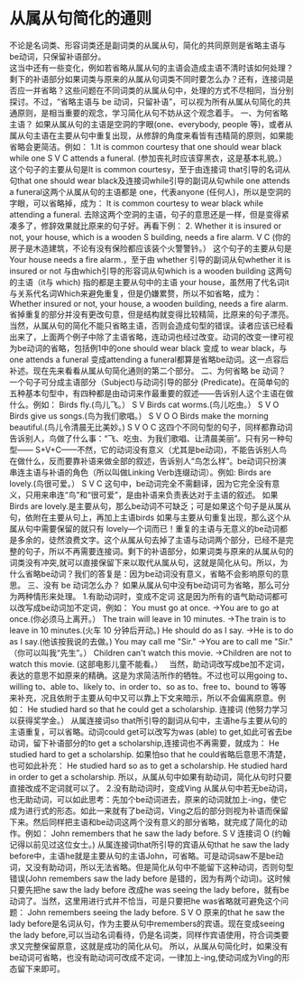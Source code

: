 # 从属从句简化的通则

不论是名词类、形容词类还是副词类的从属从句，简化的共同原则是省略主语与be动词，只保留补语部分。  
这当中还有一些变化，例如若省略从属从句的主语会造成主语不清时该如何处理？剩下的补语部分如果词类与原来的从属从句词类不同时要怎么办？还有，连接词是否应一并省略？这些问题在不同词类的从属从句中，处理的方式不尽相同，当分别探讨。不过，“省略主语与 be 动词，只留补语”，可以视为所有从属从句简化的共通原则，是相当重要的观念，学习简化从句不妨从这个观念着手。
一、为何省略主语？
如果从属从句的主语是空洞的字眼(one、everybody, people 等)，或者从属从句主语在主要从句中重复出现，从修辞的角度来看皆有违精简的原则，如果能省略会更简洁。例如：
1.It is common courtesy that one should wear black while one
S V C
attends a funeral.
(参加丧礼时应该穿黑衣，这是基本礼貌。）
这个句子的主要从句是It is common courtesy，至于由连接词 that引导的名词从句that one should wear black及连接词while引导的副词从句while one attends a funeral这两个从属从句的主语都是 one，代表anyone (任何人)，所以是空洞的字眼，可以省略掉，成为：
It is common courtesy to wear black while attending a funeral.
去除这两个空洞的主语，句子的意思还是一样，但是变得紧凑多了，修辞效果就比原来的句子好。再看下例：
2. Whether it is insured or not, your house, which is a wooden
S
building, needs a fire alarm.
V C
(你的房子是木造建筑，不论有没有保险都应该装个火警警钤。）
这个句子的主要从句是Your house needs a fire alarm.，至于由 whether 引导的副词从句whether it is insured or not 与由which引导的形容词从句which is a wooden building 这两句的主语（it与 which) 指的都是主要从句中的主语 your house，虽然用了代名词it 与关系代名词Which来避免重复，但是仍嫌累赘，所以不如省略，成为：
Whether insured or not, your house, a wooden building, needs a fire alarm.
省掉重复的部分并没有更改句意，但是结构就变得比较精简，比原来的句子漂亮。
当然，从属从句的简化不能只省略主语，否则会造成句型的错误。读者应该已经看出来了，上面两个例子中除了主语省略，连动词也经过改变。动词的改变一律可视为be动词的省略，包括例1中的one should wear black 变成 to wear black，与 one attends a funeral 变成attending a funeral都算是省略be动词。这一点容后补述。现在先来看看从属从句简化通则的第二个部分。
二、为何省略 be 动词？
一个句子可分成主语部分（Subject)与动词引导的部分 (Predicate)。在简单句的五种基本句型中，有四种都是由动词来作最重要的叙述——告诉别人这个主语在做什么。例如：
Birds fly.(鸟儿飞。）
S V
Birds cat worms.(鸟儿吃虫。）
S V O
Birds give us songs.(鸟为我们歌唱。）
S V O O
Birds make the morning beautiful.(鸟儿令清晨无比美妙。)
S V O C
这四个不同句型的句子，同样都靠动词告诉别人，鸟做了什么事：“飞、吃虫、为我们歌唱、让清晨美丽”。只有另一种句型—— S+V+C——不然，它的动词没有意义（尤其是be动词)，不能告诉别人鸟在做什么，反而要靠补语来做全部的叙述，告诉别人“鸟怎么样”。be动词只扮演串连主语与补语的角色（所以叫做Linking Verb连缀动词）。例如:
Birds are lovely.(鸟很可爱。）
S V C
这句中，be动词完全不需翻译，因为它完全没有意义，只用来串连“鸟”和“很可爱”，是由补语来负责表达对于主语的叙述。
如果Birds are lovely.是主要从句，那么be动词不可缺乏；可是如果这个句子是从属从句，依附在主要从句上，再加上主语birds 如果与主要从句重复出现，那么这个从属从句中需要保留的就只有 lovely—个词而已！重复的主语与无意义的be动词都是多余的，徒然浪费文字。这个从属从句去掉了主语与动词两个部分，已经不是完整的句子，所以不再需要连接词。剩下的补语部分，如果词类与原来的从属从句的词类没有冲突,就可以直接保留下来以取代从属从句，这就是简化从句。所以，为什么省略be动词？我们的答复是：因为be动词没有意义，省略不会影响原句的意思。
三、没有 be 动词怎么办？
如果从属从句中没有be动词可为省略，那么可分为两种情形来处理。
1.有助动词时，变成不定词
这是因为所有的语气助动词都可以改写成be动词加不定词，例如：
You must go at once.
→You are to go at once.(你必须马上离开。）
The train will leave in 10 minutes.
→The train is to leave in 10 minutes.(火车 10 分钟后开动。)
He should do as I say.
→He is to do as I say.(他该按我说的去做。)
You may call me "Sir."
→You are to call me "Sir." （你可以叫我“先生”。）
Children can't watch this movie.
→Children are not to watch this movie. (这部电影儿童不能看。）
 
当然，助动词改写成be加不定词，表达的意思不如原来的精确。这是为求简洁所作的牺牲。不过也可以用going to、willing to、able to、likely to、in order to、so as to、free to、bound to 等等来补充，况且依附于主要从句中又可以靠上下文来暗示，所以不会偏离原意。例如：
He studied hard so that he could get a scholarship.
连接词
(他努力学习以获得奖学金。）
从属连接词so that所引导的副词从句中，主语he与主要从句的主语重复，可以省略。动词could get可以改写为was (able) to get,如此可省去be动词，留下补语部分的to get a scholarship,连接词也不再需要，就成为：
He studied hard to get a scholarship.
如果怕so that he could省略后意思不清楚，也可如此补充：
He studied hard so as to get a scholarship.
He studied hard in order to get a scholarship.
所以，从属从句中如果有助动词，简化从句时只要直接改成不定词就可以了。
2.没有助动词时，变成Ving
从属从句中若无be动词，也无助动词，可以如此思考：先加个be动词进去，原来的动词就加上-ing，使它成为进行式的形态。如此一来就有了be动词，Ving之后的部分则视为补语而保留下来。然后同样把主语和be动词这两个没有意义的部分省略，就完成了简化的动作。例如：
John remembers that he saw the lady before.
S V 连接词 O
(约翰记得以前见过这位女士。)
从属连接词that所引导的宾语从句that he saw the lady before中，主语he就是主要从句的主语John，可省略。可是动词saw不是be动词，又没有助动词，所以无法省略。但是简化从句中不能留下这种动词，否则句型错误(John remembers saw the lady before 是错的，因为有两个动词)。这时候只要先把he saw the lady before 改成he was seeing the lady before，就有be动词了。当然，这里用进行式并不恰当，可是只要把he was省略就可避免这个问题：
John remembers seeing the lady before.
S V O
原来的that he saw the lady before是名词从句，作为主要从句中remembers的宾语。现在变成seeing the lady before,可以当动名词看待，仍是名词类，同样作宾语使用，符合词类要求又完整保留原意，这就是成功的简化从句。
所以，从属从句简化时，如果没有be动词可省略，也没有助动词可改成不定词，一律加上-ing,使动词成为Ving的形态留下来即可。